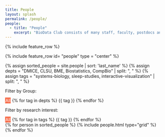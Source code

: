 ```yaml
---
title: People
layout: splash
permalink: /people/
people:
  - title: "People"
    excerpt: "BioData Club consists of many staff, faculty, postdocs and students from many programs and departments across OHSU."
---
```

{% include feature_row %}

{% include feature_row id= "people" type = "center" %}

{% assign sorted_people = site.people | sort: 'last_name' %}
{% assign depts = "DMICE, CLSU, BME, Biostatistics, CompBio" | split: ", " %}
{% assign tags = "systems-biology, sleep-studies, interactive-visualization" | split: ", " %}

Filter by Group:

<div class="button-group filter-button-group">
	<a class="button active btn btn--info" data-filter="*">All</a>
	{% for tag in depts %}
		<a class="button btn btn--info" data-filter=".{{ tag }}">{{ tag }}</a>
	{% endfor %}
</div>

Filter by research interest:

<div class="button-group filter-button-group">
	<a class="button active btn btn--info" data-filter="*">All</a>
	{% for tag in tags %}
		<a class="button btn btn--info" data-filter=".{{ tag }}">{{ tag }}</a>
	{% endfor %}
</div>

<div class="grid__wrapper">
	{% for person in sorted_people %}
    {% include people.html type="grid" %}
  {% endfor %}
</div>

<script src="https://code.jquery.com/jquery-3.1.0.min.js" integrity="sha256-cCueBR6CsyA4/9szpPfrX3s49M9vUU5BgtiJj06wt/s=" crossorigin="anonymous"></script>
<script src="https://unpkg.com/isotope-layout@3.0/dist/isotope.pkgd.js"></script>
<script>
	// init Isotope
	var $grid = $('.grid__wrapper').isotope({
    layoutMode : 'masonry'
	  // options
	});
	// filter items on button click
	$('.filter-button-group').on( 'click', 'a', function() {
	  var filterValue = $(this).attr('data-filter');
	  $grid.isotope({ filter: filterValue });
	});
	$('.button-group a.button').on('click', function(){
		$('.button-group a.button').removeClass('active');
		$(this).addClass('active');
	});
</script>

<style type="text/css">
	a.button.active {
		background: #F76B48;
		border: 1px solid #F76B48;
		color: #fff;
	}

  .grid-item {
  float: left;
  background: #e6e5e4;
  border: 3px solid #b6b5b4;
  box-shadow: 0 4px 8px 0 rgba(0, 0, 0, 0.2); /* this adds the "card" effect */
  padding: 16px;
  font-size: small;
  text-align: center;
  background-color: #f1f1f1;
}

.grid-item--width2 { width: 100px; }
.grid-item--height2 { height: 100px; }
</style>